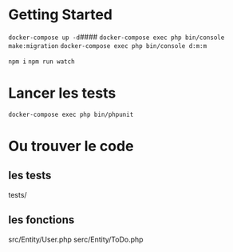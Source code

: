 # Getting Started

`docker-compose up -d`####
`docker-compose exec php bin/console make:migration`
`docker-compose exec php bin/console d:m:m`

`npm i`
`npm run watch`

# Lancer les tests

`docker-compose exec php bin/phpunit`

# Ou trouver le code
## les tests
tests/
## les fonctions
src/Entity/User.php
serc/Entity/ToDo.php
